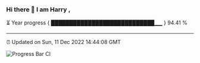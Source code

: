 ### Hi there 👋 I am Harry , 

⏳ Year progress { ████████████████████████████▁▁ } 94.41 %

---

⏰ Updated on Sun, 11 Dec 2022 14:44:08 GMT

![Progress Bar CI](https://github.com/duykhang68/duykhang68/workflows/Progress%20Bar%20CI/badge.svg)
